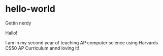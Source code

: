 # hello-world
Gettin nerdy

Hallo!

I am in my second year of teaching AP computer science using Harvards CS50 AP Curriculum annd loving it!
